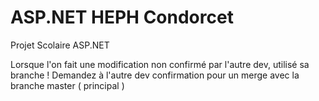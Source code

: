 # ASP.NET HEPH Condorcet
 Projet Scolaire ASP.NET

Lorsque l'on fait une modification non confirmé par l'autre dev, utilisé sa branche ! Demandez à l'autre dev confirmation pour un merge avec la branche master ( principal )
